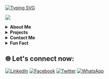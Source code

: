 [![Typing SVG](https://readme-typing-svg.herokuapp.com?font=Fira+Code&weight=900&size=25&pause=1000&width=435&lines=%F0%9F%91%8BHey+there%2C+I'm+NGALA+MAC;%F0%9F%9A%80I'm+a+full+stack+Developer.+;%F0%9F%8C%9FI'm+Available+for+new+deals%F0%9F%92%BC)](https://git.io/typing-svg)

![](https://gpvc.arturio.dev/ngalamac)

<details>
  <summary><strong>About Me</strong></summary>

  - 🔭 I'm a Fullstack Developer and Software Engineer.
  - 🌍 Based in Cameroon.
  - 🎓 Graduated from CITEC-HITM.
  - 📚 Currently studying at Microverse.
  - 👨‍🏫 Web Development Tutor and Teacher at ETS.NTECH Yaounde for 2 years.
</details>

<details>
  <summary><strong>Projects</strong></summary>

  - Check out my <a href="https://ngalamac.github.io/" target="_blank">portfolio</a> for some of my projects.
</details>

<details>
  <summary><strong>Contact Me</strong></summary>

  - 📞 Phone: +237 652278121
  - 📧 Email: macngala4@gmail.com
</details>

<details>
  <summary><strong>Fun Fact</strong></summary>

  I love solving complex coding challenges and building meaningful applications.
</details>

## 🌐 Let's connect now:
[![LinkedIn](https://img.shields.io/badge/LinkedIn-%230077B5.svg?logo=linkedin&logoColor=white)](https://www.linkedin.com/in/ngala-mac-872a65220/)
[![Facebook](https://img.shields.io/badge/Facebook-%231877F2.svg?logo=Facebook&logoColor=white)](https://www.facebook.com/ngala.mac)
[![Twitter](https://img.shields.io/badge/Twitter-%231DA1F2.svg?logo=Twitter&logoColor=white)](https://twitter.com/ngalamac)
[![WhatsApp](https://img.shields.io/badge/WhatsApp-25D366?style=flat-square&logo=whatsapp&logoColor=white)](https://api.whatsapp.com/send?phone=+237652278121)


